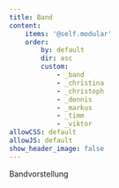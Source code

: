 ```yaml
---
title: Band
content:
    items: '@self.modular'
    order:
        by: default
        dir: asc
        custom:
            - _band
            - _christina
            - _christoph
            - _dennis
            - _markus
            - _timm
            - _viktor
allowCSS: default
allowJS: default
show_header_image: false
---
```


Bandvorstellung
